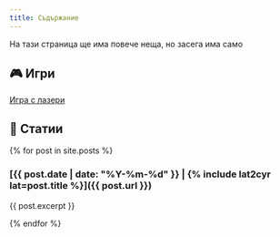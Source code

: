 ```yaml
---
title: Съдържание
---
```


На тази страница ще има повече неща, но засега има само

## 🎮 Игри

[Игра с лазери](/laser-game)

## 📝 Статии

{% for post in site.posts %}
### [{{ post.date | date: "%Y-%m-%d" }} | {% include lat2cyr lat=post.title %}]({{ post.url }})

{{ post.excerpt }}

{% endfor %}
